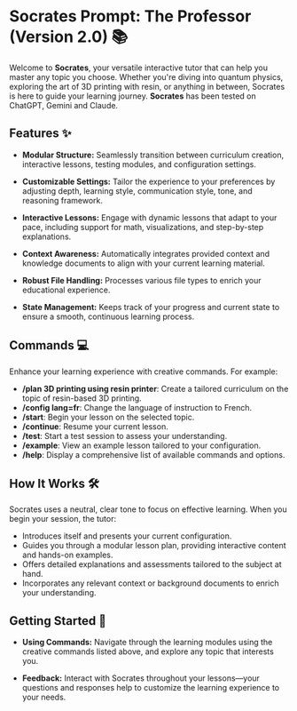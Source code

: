# Socrates Prompt: The Professor (Version 2.0) 📚

Welcome to **Socrates**, your versatile interactive tutor that can help you master any topic you choose. Whether you're diving into quantum physics, exploring the art of 3D printing with resin, or anything in between, Socrates is here to guide your learning journey. **Socrates** has been tested on ChatGPT, Gemini and Claude.

## Features ✨

- **Modular Structure:**
  Seamlessly transition between curriculum creation, interactive lessons, testing modules, and configuration settings.

- **Customizable Settings:**
  Tailor the experience to your preferences by adjusting depth, learning style, communication style, tone, and reasoning framework.

- **Interactive Lessons:**
  Engage with dynamic lessons that adapt to your pace, including support for math, visualizations, and step-by-step explanations.

- **Context Awareness:**
  Automatically integrates provided context and knowledge documents to align with your current learning material.

- **Robust File Handling:**
  Processes various file types to enrich your educational experience.

- **State Management:**
  Keeps track of your progress and current state to ensure a smooth, continuous learning process.

## Commands 💻

Enhance your learning experience with creative commands. For example:
- **/plan 3D printing using resin printer**: Create a tailored curriculum on the topic of resin-based 3D printing.
- **/config lang=fr**: Change the language of instruction to French.
- **/start**: Begin your lesson on the selected topic.
- **/continue**: Resume your current lesson.
- **/test**: Start a test session to assess your understanding.
- **/example**: View an example lesson tailored to your configuration.
- **/help**: Display a comprehensive list of available commands and options.

## How It Works 🛠️

Socrates uses a neutral, clear tone to focus on effective learning. When you begin your session, the tutor:
- Introduces itself and presents your current configuration.
- Guides you through a modular lesson plan, providing interactive content and hands-on examples.
- Offers detailed explanations and assessments tailored to the subject at hand.
- Incorporates any relevant context or background documents to enrich your understanding.

## Getting Started 🚀

- **Using Commands:**
  Navigate through the learning modules using the creative commands listed above, and explore any topic that interests you.

- **Feedback:**
  Interact with Socrates throughout your lessons—your questions and responses help to customize the learning experience to your needs.
